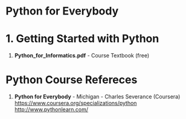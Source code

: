 #   Python for Everybody	

#  1. Getting Started with Python
1.  **Python_for_Informatics.pdf** - Course Textbook (free)

#  Python Course Refereces
1.  **Python for Everybody** - Michigan - Charles Severance (Coursera)   
    https://www.coursera.org/specializations/python
	http://www.pythonlearn.com/
